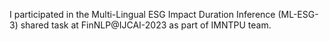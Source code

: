 I participated in the Multi-Lingual ESG Impact Duration Inference (ML-ESG-3) shared task at FinNLP@IJCAI-2023 as part of IMNTPU team.
